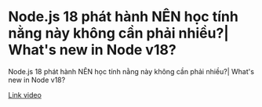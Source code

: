 # Node.js 18 phát hành NÊN học tính nằng này không cần phải nhiều?| What's new in Node v18?

Node.js 18 phát hành NÊN học tính nằng này không cần phải nhiều?| What's new in Node v18?

[Link video](https://bom.so/GjgITj)
